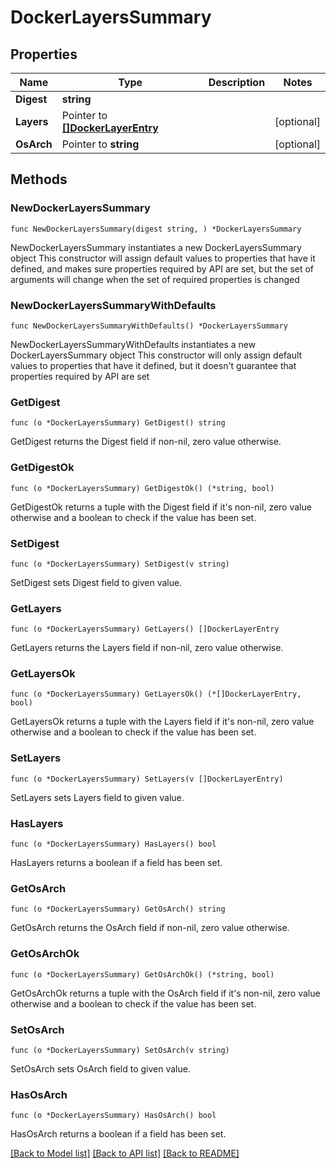 # DockerLayersSummary

## Properties

Name | Type | Description | Notes
------------ | ------------- | ------------- | -------------
**Digest** | **string** |  | 
**Layers** | Pointer to [**[]DockerLayerEntry**](DockerLayerEntry.md) |  | [optional] 
**OsArch** | Pointer to **string** |  | [optional] 

## Methods

### NewDockerLayersSummary

`func NewDockerLayersSummary(digest string, ) *DockerLayersSummary`

NewDockerLayersSummary instantiates a new DockerLayersSummary object
This constructor will assign default values to properties that have it defined,
and makes sure properties required by API are set, but the set of arguments
will change when the set of required properties is changed

### NewDockerLayersSummaryWithDefaults

`func NewDockerLayersSummaryWithDefaults() *DockerLayersSummary`

NewDockerLayersSummaryWithDefaults instantiates a new DockerLayersSummary object
This constructor will only assign default values to properties that have it defined,
but it doesn't guarantee that properties required by API are set

### GetDigest

`func (o *DockerLayersSummary) GetDigest() string`

GetDigest returns the Digest field if non-nil, zero value otherwise.

### GetDigestOk

`func (o *DockerLayersSummary) GetDigestOk() (*string, bool)`

GetDigestOk returns a tuple with the Digest field if it's non-nil, zero value otherwise
and a boolean to check if the value has been set.

### SetDigest

`func (o *DockerLayersSummary) SetDigest(v string)`

SetDigest sets Digest field to given value.


### GetLayers

`func (o *DockerLayersSummary) GetLayers() []DockerLayerEntry`

GetLayers returns the Layers field if non-nil, zero value otherwise.

### GetLayersOk

`func (o *DockerLayersSummary) GetLayersOk() (*[]DockerLayerEntry, bool)`

GetLayersOk returns a tuple with the Layers field if it's non-nil, zero value otherwise
and a boolean to check if the value has been set.

### SetLayers

`func (o *DockerLayersSummary) SetLayers(v []DockerLayerEntry)`

SetLayers sets Layers field to given value.

### HasLayers

`func (o *DockerLayersSummary) HasLayers() bool`

HasLayers returns a boolean if a field has been set.

### GetOsArch

`func (o *DockerLayersSummary) GetOsArch() string`

GetOsArch returns the OsArch field if non-nil, zero value otherwise.

### GetOsArchOk

`func (o *DockerLayersSummary) GetOsArchOk() (*string, bool)`

GetOsArchOk returns a tuple with the OsArch field if it's non-nil, zero value otherwise
and a boolean to check if the value has been set.

### SetOsArch

`func (o *DockerLayersSummary) SetOsArch(v string)`

SetOsArch sets OsArch field to given value.

### HasOsArch

`func (o *DockerLayersSummary) HasOsArch() bool`

HasOsArch returns a boolean if a field has been set.


[[Back to Model list]](../README.md#documentation-for-models) [[Back to API list]](../README.md#documentation-for-api-endpoints) [[Back to README]](../README.md)


